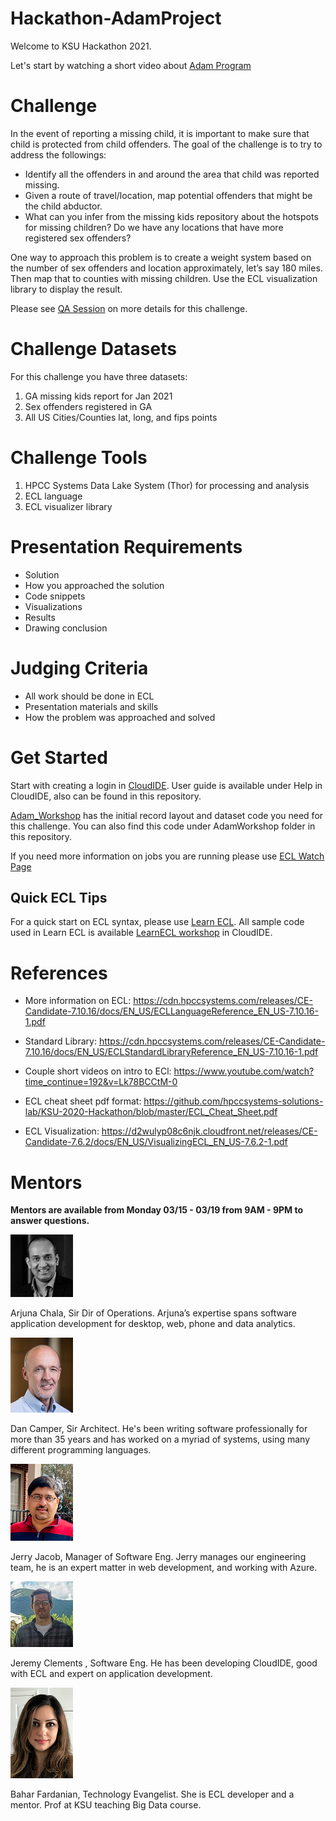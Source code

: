 # Hackathon-AdamProject

Welcome to KSU Hackathon 2021. 

Let's start by watching a short video about [Adam Program](https://www.youtube.com/watch?v=j4XeZyTGEtc)

# Challenge
In the event of reporting a missing child, it is important to make sure that child is protected from child offenders. The goal of the challenge is to try to address the followings:
- Identify all the offenders in and around the area that child was reported missing. 
- Given a route of travel/location, map potential offenders that might be the child abductor.
- What can you infer from the missing kids repository about the hotspots for missing children? Do we have any locations that have more registered sex offenders?


One way to approach this problem is to create a weight system based on the number of sex offenders and location approximately, let’s say 180 miles. Then map that to counties with missing children. Use the ECL visualization library to display the result.

Please see [QA Session](https://www.youtube.com/watch?v=zqTTjud3E8g) on more details for this challenge. 



# Challenge Datasets
For this challenge you have three datasets:
1.	GA missing kids report for Jan 2021
2.	Sex offenders registered in GA
3.	All US Cities/Counties lat, long, and fips points


# Challenge Tools

1.	HPCC Systems Data Lake System (Thor) for processing and analysis
2.	ECL language 
3.	ECL visualizer library

# Presentation Requirements
- Solution 
- How you approached the solution
- Code snippets 
- Visualizations
- Results
- Drawing conclusion


# Judging Criteria 
- All work should be done in ECL
- Presentation materials and skills 
- How the problem was approached and solved 

# Get Started 

Start with creating a login in [CloudIDE](https://ide.hpccsystems.com/).
User guide is available under Help in CloudIDE, also can be found in this repository.

[Adam_Workshop](https://ide.hpccsystems.com/workspaces/share/02a3de01-58ae-4239-ac42-909d4628fee6) has the initial record layout and dataset code you need for this challenge. You can also find this code under AdamWorkshop folder in this repository.

If you need more information on jobs you are running please use [ECL Watch Page](http://40.76.26.67:8010)

## Quick ECL Tips

For a quick start on ECL syntax, please use [Learn ECL](https://hpccsystems-solutions-lab.github.io/). All sample code used in Learn ECL is available [LearnECL workshop](https://ide.hpccsystems.com/workspaces/share/291d17d9-e5cb-4fac-83c2-ac5997c28a31) in CloudIDE.

# References
- More information on ECL:
  https://cdn.hpccsystems.com/releases/CE-Candidate-7.10.16/docs/EN_US/ECLLanguageReference_EN_US-7.10.16-1.pdf

- Standard Library:
  https://cdn.hpccsystems.com/releases/CE-Candidate-7.10.16/docs/EN_US/ECLStandardLibraryReference_EN_US-7.10.16-1.pdf

- Couple short videos on intro to ECl:
  https://www.youtube.com/watch?time_continue=192&v=Lk78BCCtM-0

- ECL cheat sheet pdf format:
  https://github.com/hpccsystems-solutions-lab/KSU-2020-Hackathon/blob/master/ECL_Cheat_Sheet.pdf

- ECL Visualization:
  https://d2wulyp08c6njk.cloudfront.net/releases/CE-Candidate-7.6.2/docs/EN_US/VisualizingECL_EN_US-7.6.2-1.pdf


# Mentors
**Mentors are available from Monday 03/15 - 03/19 from 9AM - 9PM to answer questions.**

![Arjuna Chala](./Images/ArjunaChala.jpg)
<p>Arjuna Chala, Sir Dir of Operations. Arjuna’s expertise spans software application development for desktop, web, phone and data analytics.</p>


![Dan Camper](./Images/DanCamp.jpg)

<p>Dan Camper, Sir Architect. He's been writing software professionally for more than 35 years and has worked on a myriad of systems, using many different programming languages.</p>


![Jerry](./Images/Jerry.png)
<p>Jerry Jacob, Manager of Software Eng. Jerry manages our engineering team, he is an expert matter in web development, and working with Azure.</p>


![Jeremy](./Images/jeremy.jpg)
<p>Jeremy Clements , Software Eng. He has been developing CloudIDE, good with ECL and expert on application development.</p>


![Bahar Fardanian](./Images/Bahar.png)
<p>Bahar Fardanian, Technology Evangelist. She is ECL developer and a mentor. Prof at KSU teaching Big Data course.</p>
